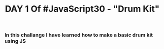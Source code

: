 <h1 align="center">DAY 1 Of #JavaScript30 - "Drum Kit"</h2>
<br>
<h3> In this challange I have learned how to make a basic drum kit using JS</h3>
